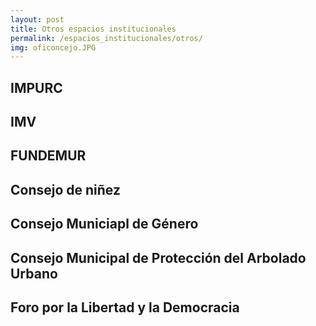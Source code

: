 ```yaml
---
layout: post
title: Otros espacios institucionales
permalink: /espacios_institucionales/otros/
img: oficoncejo.JPG
---
```



## IMPURC


## IMV


## FUNDEMUR


## Consejo de niñez


## Consejo Municiapl de Género


## Consejo Municipal de Protección del Arbolado Urbano


## Foro por la Libertad y la Democracia
